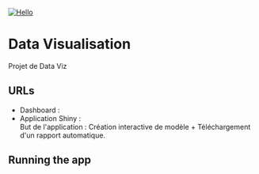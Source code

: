 

[![Hello](https://img.shields.io/badge/Language-R-blue)](Ade)

# Data Visualisation
Projet de Data Viz

## URLs

* Dashboard : 
* Application Shiny :  
  But de l'application : Création interactive de modèle + Téléchargement d'un rapport automatique.
 
## Running the app
